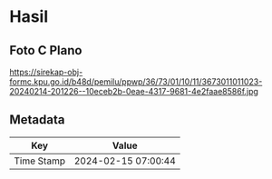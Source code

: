 # Hasil

## Foto C Plano

https://sirekap-obj-formc.kpu.go.id/b48d/pemilu/ppwp/36/73/01/10/11/3673011011023-20240214-201226--10eceb2b-0eae-4317-9681-4e2faae8586f.jpg


## Metadata

| Key        | Value               |
| ---------- | ------------------- |
| Time Stamp | 2024-02-15 07:00:44 |



